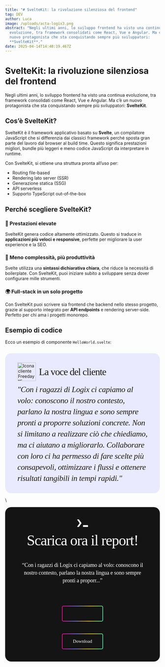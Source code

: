 ```yaml
---
title: "# SvelteKit: la rivoluzione silenziosa del frontend"
tag: DEV
author: Luca
image: /uploads/acta-logix3.png
abstract: "Negli ultimi anni, lo sviluppo frontend ha visto una continua
  evoluzione, tra framework consolidati come React, Vue e Angular. Ma c’è un
  nuovo protagonista che sta conquistando sempre più sviluppatori:
  **SvelteKit**."
date: 2025-04-14T14:48:19.467Z
---
```

# SvelteKit: la rivoluzione silenziosa del frontend

Negli ultimi anni, lo sviluppo frontend ha visto una continua evoluzione, tra framework consolidati come React, Vue e Angular. Ma c’è un nuovo protagonista che sta conquistando sempre più sviluppatori: **SvelteKit**.

## Cos’è SvelteKit?

SvelteKit è il framework applicativo basato su **Svelte**, un compilatore JavaScript che si differenzia dai classici framework perché sposta gran parte del lavoro dal browser al build time. Questo significa prestazioni migliori, bundle più leggeri e meno codice JavaScript da interpretare in runtime.

Con SvelteKit, si ottiene una struttura pronta all’uso per:

* Routing file-based
* Rendering lato server (SSR)
* Generazione statica (SSG)
* API serverless
* Supporto TypeScript out-of-the-box

## Perché scegliere SvelteKit?

### 🚀 Prestazioni elevate

SvelteKit genera codice altamente ottimizzato. Questo si traduce in **applicazioni più veloci e responsive**, perfette per migliorare la user experience e la SEO.

### 🧠 Meno complessità, più produttività

Svelte utilizza una **sintassi dichiarativa chiara**, che riduce la necessità di boilerplate. Con SvelteKit, puoi iniziare subito a sviluppare senza dover configurare mille strumenti.

### 🌍 Full-stack in un solo progetto

Con SvelteKit puoi scrivere sia frontend che backend nello stesso progetto, grazie al supporto integrato per **API endpoints** e rendering server-side. Perfetto per chi ama i progetti monorepo.

## Esempio di codice

Ecco un esempio di componente `HelloWorld.svelte`:

```svelte

```

<div style="
  display: flex;
  padding: 30px 40px;
  flex-direction: column;
  align-items: flex-start;
  gap: 10px;
  align-self: stretch;
  border-radius: 20px;
  background: var(--Indigo-050, #EAEAFE);
">
  <div style="display: flex; align-items: center; gap: 10px;">
    <img src="https://www.logix-software.it/uploads/freeday_logo.png" alt="Icona cliente Freeday15" style="width: 60px; height: 60px;">
    <strong style="
      font-family: 'Lexend Deca';
      font-size: 32px;
      font-style: normal;
      font-weight: 500;
      line-height: 38.5px;
      letter-spacing: -1.25px;
    ">La voce del cliente</strong>
  </div>
  <p style="
    margin: 0;
    font-family: 'DM Sans';
    font-size: 26px;
    font-style: italic;
    font-weight: 400;
    line-height: 36px;
    letter-spacing: -0.4px;
  ">
    "Con i ragazzi di Logix ci capiamo al volo: conoscono il nostro contesto, parlano la nostra lingua e sono sempre pronti a proporre soluzioni concrete. Non si limitano a realizzare ciò che chiediamo, ma ci aiutano a migliorarlo. Collaborare con loro ci ha permesso di fare scelte più consapevoli, ottimizzare i flussi e ottenere risultati tangibili in tempi rapidi."
  </p>
</div>

\
<div style="
  display: flex;
  padding: 40px;
  flex-direction: column;
  justify-content: center;
  align-items: center;
  gap: 15px;
  align-self: stretch;
  border-radius: 20px;
  background: #141414;
">
  <div style="display: flex; align-items: center; gap: 10px;">
    <svg xmlns="http://www.w3.org/2000/svg" width="36" height="25" viewBox="0 0 36 25" fill="none">
      <path fill-rule="evenodd" clip-rule="evenodd" d="M1.31684 24.3022C0.766201 24.3022 0.446289 23.6794 0.767022 23.2318L8.44312 12.5196C8.6122 12.2836 8.61187 11.9661 8.44231 11.7305L0.771171 1.07153C0.449147 0.624083 0.768903 0 1.32018 0H5.92481C6.14237 0 6.34665 0.104648 6.47376 0.281214L14.7161 11.7304C14.8858 11.966 14.8861 12.2836 14.7169 12.5196L6.4737 24.0198C6.34666 24.1971 6.14198 24.3022 5.92393 24.3022H1.31684Z" fill="white"/>
      <path fill-rule="evenodd" clip-rule="evenodd" d="M19.6753 23.6744C19.6753 24.0479 19.9781 24.3508 20.3517 24.3508H35.3238C35.6974 24.3508 36.0002 24.0479 36.0002 23.6744V19.2621C36.0002 18.8885 35.6974 18.5857 35.3238 18.5857H20.3517C19.9781 18.5857 19.6753 18.8885 19.6753 19.2621V23.6744Z" fill="white"/>
    </svg>
  </div>

  <h4 style="
    margin: 0;
    font-family: 'Lexend Deca';
    font-size: 48px;
    font-style: normal;
    font-weight: 400;
    line-height: 55px; /* 114.583% */
    letter-spacing: -1.5px;
    color: #FFF;
    text-align: center;
  ">
    Scarica ora il report!
  </h4>

  <h5 style="
    color: var(--Color-White, #FFF);
    text-align: center;
    font-family: 'DM Sans';
    font-size: 18px;
    font-style: normal;
    font-weight: 400;
    line-height: 25px; /* 138.889% */
    letter-spacing: -0.25px;
  ">
    “Con i ragazzi di Logix ci capiamo al volo: conoscono il nostro contesto, parlano la nostra lingua e sono sempre pronti a proporr...”
  </h5>

  <a href="#" style="
    display: flex;
    align-items: center;
    justify-content: center;
    width: 130px;
    height: 47px;
    flex-shrink: 0;
    border-radius: 5px;
    border: 2px solid transparent;
    background: linear-gradient(#141414, #141414) padding-box, linear-gradient(277deg, #36F2B9 0.07%, #FACA00 33.43%, #7878F9 66.31%, #F60994 95.88%) border-box;
    color: #FFF;
    text-align: center;
    font-family: 'DM Sans';
    font-size: 15px;
    font-style: normal;
    font-weight: 400;
    line-height: 24px;
    text-decoration: none;
    transition: all 0.3s ease;
    margin-top: 10px;
  "
  onmouseover="this.style.background='linear-gradient(277deg, #36F2B9 0.07%, #FACA00 33.43%, #7878F9 66.31%, #F60994 95.88%)'; this.style.fontWeight='500';"
  onmouseout="this.style.background='linear-gradient(#141414, #141414) padding-box, linear-gradient(277deg, #36F2B9 0.07%, #FACA00 33.43%, #7878F9 66.31%, #F60994 95.88%) border-box'; this.style.fontWeight='400';"
  onmousedown="this.style.transform='scale(0.96)';"
  onmouseup="this.style.transform='scale(1)'">

D﻿ownload

  </a>
</div>